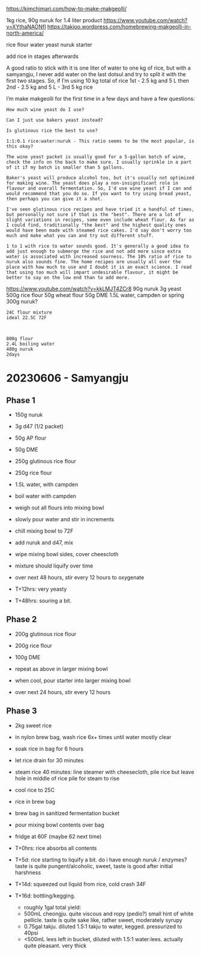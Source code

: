 https://kimchimari.com/how-to-make-makgeolli/


1kg rice, 90g nuruk for 1.4 liter product
https://www.youtube.com/watch?v=XYthaNAONfI
https://takjoo.wordpress.com/homebrewing-makgeolli-in-north-america/


rice flour water yeast nuruk starter

add rice in stages afterwards


A good ratio to stick with it is one liter of water to one kg of rice, but with a samyangju, I never add water on the last dotsul and try to split it with the first two stages. So, if I’m using 10 kg total of rice 1st - 2.5 kg and 5 L then 2nd - 2.5 kg and 5 L - 3rd 5 kg rice


I’m make makgeolli for the first time in a few days and have a few questions:

    How much wine yeast do I use?

    Can I just use bakers yeast instead?

    Is glutinous rice the best to use?

    1:1:0.1 rice:water:nuruk - This ratio seems to be the most popular, is this okay?

    The wine yeast packet is usually good for a 5-gallon batch of wine, check the info on the back to make sure. I usually sprinkle in a part of it if my batch is smaller than 5 gallons.

    Baker's yeast will produce alcohol too, but it's usually not optimized for making wine. The yeast does play a non-insignificant role in flavour and overall fermentation. So, I'd use wine yeast if I can and would recommend that you do so. If you want to try using bread yeast, then perhaps you can give it a shot.

    I've seen glutinous rice recipes and have tried it a handful of times, but personally not sure if that is the "best". There are a lot of slight variations in recipes, some even include wheat flour. As far as I could find, traditionally "the best" and the highest quality ones would have been made with steamed rice cakes. I'd say don't worry too much and make what you can and try out different stuff.

    1 to 1 with rice to water sounds good. It's generally a good idea to add just enough to submerge the rice and not add more since extra water is associated with increased sourness. The 10% ratio of rice to nuruk also sounds fine. The home recipes are usually all over the place with how much to use and I doubt it is an exact science. I read that using too much will impart undesirable flavour, it might be better to say on the low end than to add more.



https://www.youtube.com/watch?v=kkLMJT4ZCr8
90g nuruk 3g yeast
500g rice flour
50g wheat flour
50g DME
1.5L water, campden or spring
300g nuruk?



    24C flour mixture
    ideal 22.5C 72F



    800g flour
    2.4L boiling water
    480g nuruk
    2days



# 20230606 - Samyangju
## Phase 1
- 150g nuruk
- 3g d47 (1/2 packet)
- 50g AP flour
- 50g DME
- 250g glutinous rice flour
- 250g rice flour
- 1.5L water, with campden

- boil water with campden
- weigh out all flours into mixing bowl
- slowly pour water and stir in increments
- chill mixing bowl to 72F
- add nuruk and d47, mix
- wipe mixing bowl sides, cover cheescloth
- mixture should liquify over time

- over next 48 hours, stir every 12 hours to oxygenate
- T+12hrs: very yeasty
- T+48hrs: souring a bit.

## Phase 2
- 200g glutinous rice flour
- 200g rice flour
- 100g DME

- repeat as above in larger mixing bowl
- when cool, pour starter into larger mixing bowl

- over next 24 hours, stir every 12 hours

## Phase 3
- 2kg sweet rice

- in nylon brew bag, wash rice 6x+ times until water mostly clear
- soak rice in bag for 6 hours
- let rice drain for 30 minutes

- steam rice 40 minutes: line steamer with cheesecloth, pile rice but leave hole in middle of rice pile for steam to rise
- cool rice to 25C

- rice in brew bag
- brew bag in sanitized fermentation bucket
- pour mixing bowl contents over bag

- fridge at 60F (maybe 62 next time)

- T+0hrs: rice absorbs all contents
- T+5d: rice starting to liquify a bit. do i have enough nuruk / enzymes? taste is quite pungent/alcoholic, sweet, taste is good after initial harshness
- T+14d: squeezed out liquid from rice, cold crash 34F
- T+16d: bottling/kegging.
  - roughly 1gal total yield:
  - 500mL cheongju. quite viscous and ropy (pedio?) small hint of white pellicle. taste is quite sake like, rather sweet, moderately syrupy
  - 0.75gal takju. diluted 1.5:1 takju to water, kegged. pressurized to 40psi
  - <500mL lees left in bucket, diluted with 1.5:1 water:lees. actually quite pleasant. very thick



